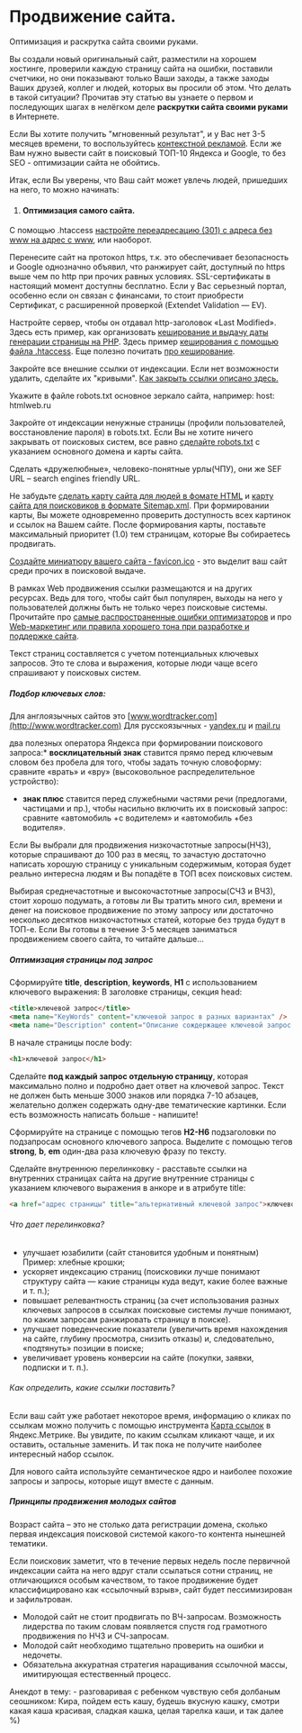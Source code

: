 # Продвижение сайта.
Оптимизация и раскрутка сайта своими руками.

Вы создали новый оригинальный сайт, разместили на хорошем хостинге, проверили каждую страницу сайта на ошибки, поставили счетчики, но они показывают только Ваши заходы, а также заходы Ваших друзей, коллег и людей, которых вы просили об этом. Что делать в такой ситуации? Прочитав эту статью вы узнаете о первом и последующих шагах в нелёгком деле **раскрутки сайта своими руками** в Интернете.

Если Вы хотите получить "мгновенный результат", и у Вас нет 3\-5 месяцев времени, то воспользуйтесь [контекстной рекламой](https://htmlweb.ru/analiz/seo/kontekst_reklama.php). Если же Вам нужно вывести сайт в поисковый ТОП\-10 Яндекса и Google, то без SEO \- оптимизации сайта не обойтись.

Итак, если Вы уверены, что Ваш сайт может увлечь людей, пришедших на него, то можно начинать:

1.  #### Оптимизация самого сайта.

C помощью .htaccess [настройте переадресацию (301) с адреса без www на адрес с www](https://htmlweb.ru/php/htaccess.php#www), или наоборот.

Перенесите сайт на протокол https, т.к. это обеспечивает безопасность и Google однозначно объявил, что ранжирует сайт, доступный по https выше чем по http при прочих равных условиях. SSL\-сертификаты в настоящий момент доступны бесплатно. Если у Вас серьезный портал, особенно если он связан с финансами, то стоит приобрести Сертификат, с расширенной проверкой (Extendet Validation — EV).

Настройте сервер, чтобы он отдавал http\-заголовок «Last Modified». Здесь есть пример, как организовать [кеширование и выдачу даты генерации страницы на PHP](https://htmlweb.ru/php/example/http304.php). Здесь пример [кеширования с помощью файла .htaccess](https://htmlweb.ru/php/htaccess.php#cache). Еще полезно почитать [про кеширование](https://htmlweb.ru/php/php_cache.php).

Закройте все внешние ссылки от индексации. Если нет возможности удалить, сделайте их "кривыми". [Как закрыть ссылки описано здесь.](https://htmlweb.ru/php/example/prjachem_ssilki.php)

Укажите в файле robots.txt основное зеркало сайта, например: host: htmlweb.ru

Закройте от индексации ненужные страницы (профили пользователей, восстановление пароля) в robots.txt. Если Вы не хотите ничего закрывать от поисковых систем, все равно [сделайте robots.txt](https://htmlweb.ru/analiz/robots.php) с указанием основного домена и карты сайта.

Сделать «дружелюбные», человеко\-понятные урлы(ЧПУ), они же SEF URL – search engines friendly URL.

Не забудьте [сделать карту сайта для людей в фомате HTML](https://htmlweb.ru/analiz/sitemap.php#html) и [карту сайта для поисковиков в формате Sitemap.xml](https://htmlweb.ru/analiz/sitemap.php#xml). При формировании карты, Вы можете одновременно проверить доступность всех картинок и ссылок на Вашем сайте. После формирования карты, поставьте максимальный приоритет (1.0) тем страницам, которые Вы собираетесь продвигать.

[Создайте миниатюру вашего сайта \- favicon.ico](https://htmlweb.ru/service/favicon/) \- это выделит ваш сайт среди прочих в поисковой выдаче.

В рамках Web продвижения ссылки размещаются и на других ресурсах. Ведь для того, чтобы сайт был популярен, выходы на него у пользователей должны быть не только через поисковые системы. Прочитайте про [самые распространенные ошибки оптимизаторов](https://htmlweb.ru/analiz/seo_errors.php) и про [Web\-маркетинг или правила хорошего тона при разработке и поддержке сайта](https://htmlweb.ru/analiz/web_marketing.php).

Текст страниц составляется с учетом потенциальных ключевых запросов. Это те слова и выражения, которые люди чаще всего спрашивают у поисковых систем.

##### Подбор ключевых слов:

Для англоязычных сайтов это [www.wordtracker.com](http://www.wordtracker.com)
Для русскоязычных \- [yandex.ru](http://wordstat.yandex.ru) и [mail.ru](http://webmaster.mail.ru)

два полезных оператора Яндекса при формировании поискового запроса:*   **восклицательный знак** ставится прямо перед ключевым словом без пробела для того, чтобы задать точную словоформу: сравните «врать» и «вру» (высоковольное распределительное устройство):
*   **знак плюс** ставится перед служебными частями речи (предлогами, частицами и пр.), чтобы насильно включить их в поисковый запрос: сравните «автомобиль +с водителем» и «автомобиль +без водителя».

Если Вы выбрали для продвижения низкочастотные запросы(НЧЗ), которые спрашивают до 100 раз в месяц, то зачастую достаточно написать хорошую страницу с уникальным содержимым, которая будет реально интересна людям и Вы попадёте в ТОП всех поисковых систем.

Выбирая среднечастотные и высокочастотные запросы(СЧЗ и ВЧЗ), стоит хорошо подумать, а готовы ли Вы тратить много сил, времени и денег на поисковое продвижение по этому запросу или достаточно несколько десятков низкочастотных статей, которые без труда будут в ТОП\-е. Если Вы готовы в течение 3\-5 месяцев заниматься продвижением своего сайта, то читайте дальше...

##### Оптимизация страницы под запрос

Сформируйте **title**, **description**, **keywords**, **H1** с использованием ключевого выражения: В заголовке страницы, секция head:

```html
<title>ключевой запрос</title>
<meta name="KeyWords" content="ключевой запрос в разных вариантах" />
<meta name="Description" content="Описание сождержащее ключевой запрос в разных вариантах." />
```

В начале страницы после body:

```html
<h1>ключевой запрос</h1>
```

Сделайте **под каждый запрос отдельную страницу**, которая максимально полно и подробно дает ответ на ключевой запрос. Текст не должен быть меньше 3000 знаков или порядка 7\-10 абзацев, желательно должен содержать одну\-две тематические картинки. Если есть возможность написать больше \- напишите!

Сформируйте на странице с помощью тегов **H2\-H6** подзаголовки по подзапросам основного ключевого запроса. Выделите с помощью тегов **strong**, **b**, **em** один\-два раза ключевую фразу по тексту.

Сделайте внутреннюю перелинковку \- расставьте ссылки на внутренних страницах сайта на другие внутренние страницы с указанием ключевого выражения в анкоре и в атрибуте title:

```html
<a href="адрес страницы" title="альтернативный ключевой запрос">ключевой запрос</a>
```

###### Что дает перелинковка?

*   улучшает юзабилити (сайт становится удобным и понятным) Пример: хлебные крошки;
*   ускоряет индексацию страниц (поисковики лучше понимают структуру сайта — какие страницы куда ведут, какие более важные и т. п.);
*   повышает релевантность страниц (за счет использования разных ключевых запросов в ссылках поисковые системы лучше понимают, по каким запросам ранжировать страницу в поиске).
*   улучшает поведенческие показатели (увеличить время нахождения на сайте, глубину просмотра, снизить отказы) и, следовательно, «подтянуть» позиции в поиске;
*   увеличивает уровень конверсии на сайте (покупки, заявки, подписки и т. п.).

###### Как определить, какие ссылки поставить?

Если ваш сайт уже работает некоторое время, информацию о кликах по ссылкам можно получить с помощью инструмента [Карта ссылок](https://yandex.ru) в Яндекс.Метрике. Вы увидите, по каким ссылкам кликают чаще, и их оставить, остальные заменить. И так пока не получите наиболее интересный набор ссылок.

Для нового сайта используйте семантическое ядро и наиболее похожие запросы и запросы, которые ищут вместе с данным.

##### Принципы продвижения молодых сайтов

Возраст сайта – это не столько дата регистрации домена, сколько первая индексация поисковой системой какого\-то контента нынешней тематики.

Если поисковик заметит, что в течение первых недель после первичной индексации сайта на него вдруг стали ссылаться сотни страниц, не отличающихся особым качеством, то такое продвижение будет классифицировано как «ссылочный взрыв», сайт будет пессимизирован и зафильтрован.

*   Молодой сайт не стоит продвигать по ВЧ\-запросам. Возможность лидерства по таким словам появляется спустя год грамотного продвижения по НЧЗ и СЧ\-запросам.
*   Молодой сайт необходимо тщательно проверить на ошибки и недочеты.
*   Обязательна аккуратная стратегия наращивания ссылочной массы, имитирующая естественный процесс.

Анекдот в тему:
\- разговаривая с ребенком чувствую себя долбаным сеошником:
Кира, пойдем есть кашу, будешь вкусную кашку, смотри какая каша красивая, сладкая кашка, целая тарелка каши, и так далее %)
